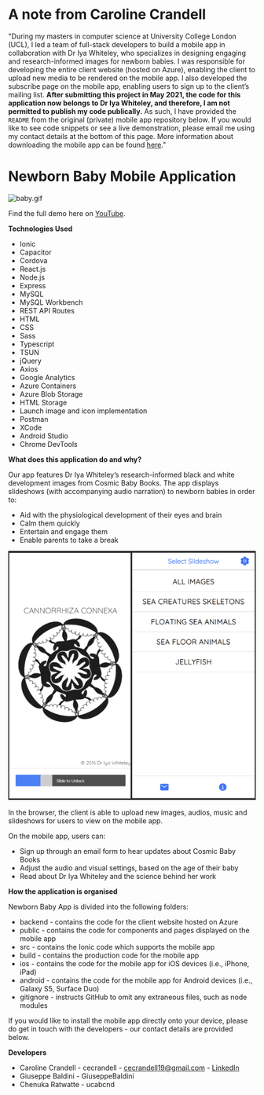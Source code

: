 # A note from Caroline Crandell

"During my masters in computer science at University College London (UCL), I led a team of full-stack developers to build a mobile app in collaboration with Dr Iya Whiteley, who specializes in designing engaging and research-informed images for newborn babies. I was responsible for developing the entire client website (hosted on Azure), enabling the client to upload new media to be rendered on the mobile app. I also developed the subscribe page on the mobile app, enabling users to sign up to the client’s mailing list. **After submitting this project in May 2021, the code for this application now belongs to Dr Iya Whiteley, and therefore, I am not permitted to publish my code publically.** As such, I have provided the `README` from the original (private) mobile app repository below. If you would like to see code snippets or see a live demonstration, please email me using my contact details at the bottom of this page. More information about downloading the mobile app can be found [here](https://cosmicbabybooks.com/app-new)."

# Newborn Baby Mobile Application

![baby.gif](public/assets/images/baby.gif)

Find the full demo here on [YouTube](https://youtu.be/fLU6xfHWmhw).

**Technologies Used**

- Ionic
- Capacitor
- Cordova
- React.js
- Node.js
- Express
- MySQL
- MySQL Workbench
- REST API Routes
- HTML
- CSS
- Sass
- Typescript
- TSUN
- jQuery
- Axios
- Google Analytics
- Azure Containers
- Azure Blob Storage
- HTML Storage
- Launch image and icon implementation
- Postman
- XCode
- Android Studio
- Chrome DevTools

**What does this application do and why?**

Our app features Dr Iya Whiteley’s research-informed black and white development images from Cosmic Baby Books. The app displays slideshows (with accompanying audio narration) to newborn babies in order to:

- Aid with the physiological development of their eyes and brain
- Calm them quickly
- Entertain and engage them
- Enable parents to take a break

![readme](public/assets/images/readme.png)

In the browser, the client is able to upload new images, audios, music and slideshows for users to view on the mobile app.

On the mobile app, users can:

- Sign up through an email form to hear updates about Cosmic Baby Books
- Adjust the audio and visual settings, based on the age of their baby
- Read about Dr Iya Whiteley and the science behind her work

**How the application is organised**

Newborn Baby App is divided into the following folders:

- backend - contains the code for the client website hosted on Azure
- public - contains the code for components and pages displayed on the mobile app
- src - contains the Ionic code which supports the mobile app
- build - contains the production code for the mobile app
- ios - contains the code for the mobile app for iOS devices (i.e., iPhone, iPad)
- android - contains the code for the mobile app for Android devices (i.e., Galaxy S5, Surface Duo)
- gitignore - instructs GitHub to omit any extraneous files, such as node modules

If you would like to install the mobile app directly onto your device, please do get in touch with the developers - our contact details are provided below.

**Developers**

- Caroline Crandell - cecrandell - cecrandell19@gmail.com - [LinkedIn](https://www.linkedin.com/in/carolinecrandell/)
- Giuseppe Baldini - GiuseppeBaldini
- Chenuka Ratwatte - ucabcnd

